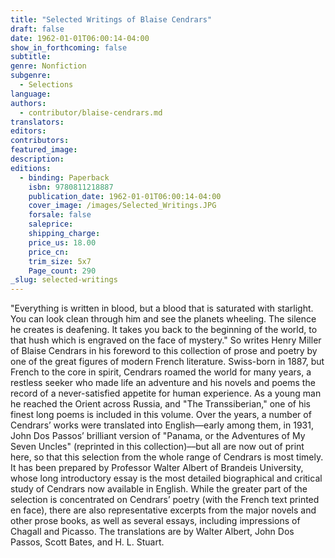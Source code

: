 ```yaml
---
title: "Selected Writings of Blaise Cendrars"
draft: false
date: 1962-01-01T06:00:14-04:00
show_in_forthcoming: false
subtitle:
genre: Nonfiction
subgenre:
  - Selections
language:
authors:
  - contributor/blaise-cendrars.md
translators:
editors:
contributors:
featured_image:
description:
editions:
  - binding: Paperback
    isbn: 9780811218887
    publication_date: 1962-01-01T06:00:14-04:00
    cover_image: /images/Selected_Writings.JPG
    forsale: false
    saleprice:
    shipping_charge:
    price_us: 18.00
    price_cn:
    trim_size: 5x7
    Page_count: 290
_slug: selected-writings
---
```


"Everything is written in blood, but a blood that is saturated with starlight. You can look clean through him and see the planets wheeling. The silence he creates is deafening. It takes you back to the beginning of the world, to that hush which is engraved on the face of mystery." So writes Henry Miller of Blaise Cendrars in his foreword to this collection of prose and poetry by one of the great figures of modern French literature. Swiss-born in 1887, but French to the core in spirit, Cendrars roamed the world for many years, a restless seeker who made life an adventure and his novels and poems the record of a never-satisfied appetite for human experience. As a young man he reached the Orient across Russia, and "The Transsiberian," one of his finest long poems is included in this volume. Over the years, a number of Cendrars’ works were translated into English––early among them, in 1931, John Dos Passos’ brilliant version of "Panama, or the Adventures of My Seven Uncles" (reprinted in this collection)––but all are now out of print here, so that this selection from the whole range of Cendrars is most timely. It has been prepared by Professor Walter Albert of Brandeis University, whose long introductory essay is the most detailed biographical and critical study of Cendrars now available in English. While the greater part of the selection is concentrated on Cendrars’ poetry (with the French text printed en face), there are also representative excerpts from the major novels and other prose books, as well as several essays, including impressions of Chagall and Picasso. The translations are by Walter Albert, John Dos Passos, Scott Bates, and H. L. Stuart.

